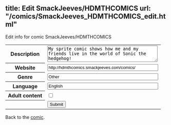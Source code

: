 title: Edit SmackJeeves/HDMTHCOMICS
url: "/comics/SmackJeeves_HDMTHCOMICS_edit.html"
---
Edit info for comic SmackJeeves/HDMTHCOMICS

<form name="comic" action="http://gaepostmail.appspot.com/comic/" method="post">
<table class="comicinfo">
<tr>
<th>Description</th><td><textarea name="description" cols="40" rows="3">My sprite comic shows how me and my friends live in the world of Sonic the hedgehog!</textarea></td>
</tr>
<tr>
<th>Website</th><td><input type="text" name="url" value="http://hdmthcomics.smackjeeves.com/comics/" size="40"/></td>
</tr>
<tr>
<th>Genre</th><td><input type="text" name="genre" value="Other" size="40"/></td>
</tr>
<tr>
<th>Language</th><td><input type="text" name="language" value="English" size="40"/></td>
</tr>
<tr>
<th>Adult content</th><td><input type="checkbox" name="adult" value="adult" /></td>
</tr>
<tr>
<th></th><td>
<input type="hidden" name="comic" value="SmackJeeves_HDMTHCOMICS" />
<input type="submit" name="submit" value="Submit" />
</td>
</tr>
</table>
</form>

Back to the [comic](SmackJeeves_HDMTHCOMICS.html).
